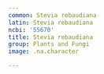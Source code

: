```yaml
---
common: Stevia rebaudiana
latin: Stevia rebaudiana
ncbi: '55670'
title: Stevia rebaudiana
group: Plants and Fungi
image: .na.character

---
```

